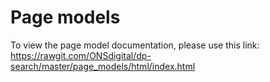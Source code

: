 Page models
===========

To view the page model documentation, please use this link:
https://rawgit.com/ONSdigital/dp-search/master/page_models/html/index.html